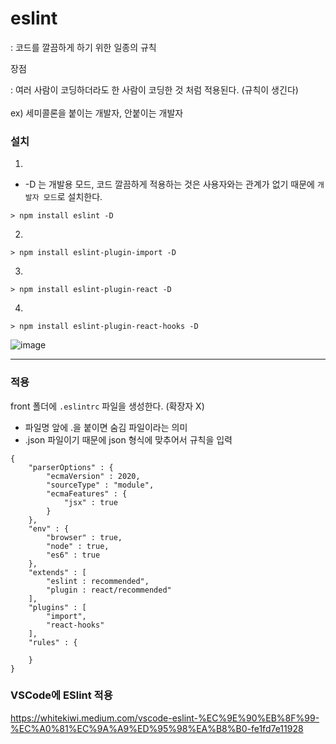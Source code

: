 # eslint

: 코드를 깔끔하게 하기 위한 일종의 규칙

장점 

: 여러 사람이 코딩하더라도 한 사람이 코딩한 것 처럼 적용된다. (규칙이 생긴다) </br></br>
ex) 세미콜론을 붙이는 개발자, 안붙이는 개발자 

### 설치 
1. 
* -D 는 개발용 모드, 코드 깔끔하게 적용하는 것은 사용자와는 관계가 없기 때문에 `개발자 모드`로 설치한다. 
```
> npm install eslint -D
```

2. 
```
> npm install eslint-plugin-import -D
```

3. 
```
> npm install eslint-plugin-react -D
```

4. 
```
> npm install eslint-plugin-react-hooks -D
```

![image](https://user-images.githubusercontent.com/63600953/137474567-c99b9f2a-a49a-4f9f-9563-9bf30e661fff.png)


---

### 적용

front 폴더에 `.eslintrc` 파일을 생성한다. (확장자 X)
* 파일명 앞에 .을 붙이면 숨김 파일이라는 의미
* .json 파일이기 때문에 json 형식에 맞추어서 규칙을 입력


```
{
    "parserOptions" : {
        "ecmaVersion" : 2020, 
        "sourceType" : "module", 
        "ecmaFeatures" : {
            "jsx" : true
        }
    },
    "env" : {
        "browser" : true, 
        "node" : true,
        "es6" : true
    },
    "extends" : [
        "eslint : recommended", 
        "plugin : react/recommended"
    ],
    "plugins" : [
        "import", 
        "react-hooks"
    ],
    "rules" : {
        
    }
}
```

### VSCode에 ESlint 적용

https://whitekiwi.medium.com/vscode-eslint-%EC%9E%90%EB%8F%99-%EC%A0%81%EC%9A%A9%ED%95%98%EA%B8%B0-fe1fd7e11928